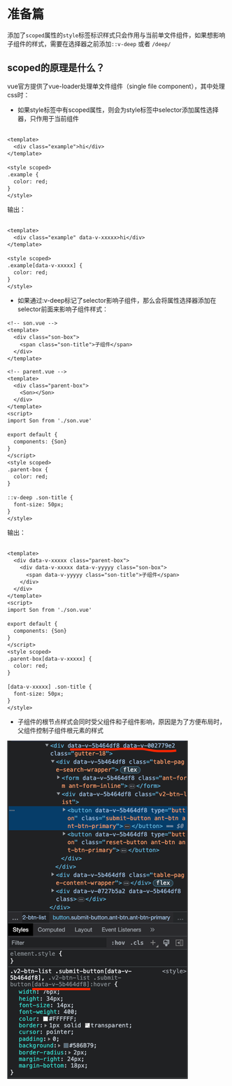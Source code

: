 # 准备篇

添加了`scoped`属性的`style`标签标识样式只会作用与当前单文件组件，如果想影响子组件的样式，需要在选择器之前添加`::v-deep`
或者 `/deep/`

## scoped的原理是什么？

vue官方提供了vue-loader处理单文件组件（single file component），其中处理css时：

- 如果style标签中有scoped属性，则会为style标签中selector添加属性选择器，只作用于当前组件

```vue

<template>
  <div class="example">hi</div>
</template>

<style scoped>
.example {
  color: red;
}
</style>

```

输出：

```vue

<template>
  <div class="example" data-v-xxxxx>hi</div>
</template>

<style scoped>
.example[data-v-xxxxx] {
  color: red;
}
</style>

```

- 如果通过:v-deep标记了selector影响子组件，那么会将属性选择器添加在selector前面来影响子组件样式：

```vue
<!-- son.vue -->
<template>
  <div class="son-box">
    <span class="son-title">子组件</span>
  </div>
</template>
```

```vue
<!-- parent.vue -->
<template>
  <div class="parent-box">
    <Son></Son>
  </div>
</template>
<script>
import Son from './son.vue'

export default {
  components: {Son}
}
</script>
<style scoped>
.parent-box {
  color: red;
}

::v-deep .son-title {
  font-size: 50px;
}
</style>

```

输出：

```vue

<template>
  <div data-v-xxxxx class="parent-box">
    <div data-v-xxxxx data-v-yyyyy class="son-box">
      <span data-v-yyyyy class="son-title">子组件</span>
    </div>
  </div>
</template>
<script>
import Son from './son.vue'

export default {
  components: {Son}
}
</script>
<style scoped>
.parent-box[data-v-xxxxx] {
  color: red;
}

[data-v-xxxxx] .son-title {
  font-size: 50px;
}
</style>
```

- 子组件的根节点样式会同时受父组件和子组件影响，原因是为了方便布局时，父组件控制子组件根元素的样式

![img.png](/imgs/vue-rfcs/scoped-style.png)
